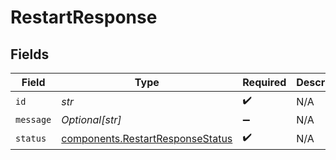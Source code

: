 # RestartResponse


## Fields

| Field                                                                            | Type                                                                             | Required                                                                         | Description                                                                      |
| -------------------------------------------------------------------------------- | -------------------------------------------------------------------------------- | -------------------------------------------------------------------------------- | -------------------------------------------------------------------------------- |
| `id`                                                                             | *str*                                                                            | :heavy_check_mark:                                                               | N/A                                                                              |
| `message`                                                                        | *Optional[str]*                                                                  | :heavy_minus_sign:                                                               | N/A                                                                              |
| `status`                                                                         | [components.RestartResponseStatus](../../models/shared/restartresponsestatus.md) | :heavy_check_mark:                                                               | N/A                                                                              |
